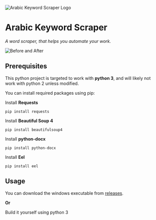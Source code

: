 ![Arabic Keyword Scraper Logo](https://imgur.com/gw2QHvN.png)
# Arabic Keyword Scraper
*A word scraper, that helps you automate your work.*

![Before and After](https://imgur.com/ANjiXdA.png)

## Prerequisites
This python project is targeted to work with **python 3**, and will likely not work with python 2 unless modified.

You can install required packages using pip:

Install **Requests**

    pip install requests
Install **Beautiful Soup 4**

    pip install beautifulsoup4
Install **python-docx**

    pip install python-docx
Install **Eel**

    pip install eel

## Usage
You can download the windows executable from [releases](https://github.com/ahmedkhalf/Arabic-Keyword-Scraper/releases).

**Or**

Build it yourself using python 3
